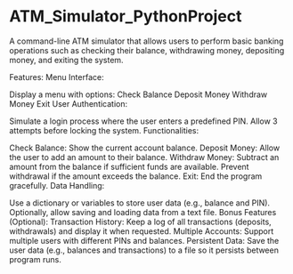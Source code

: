 # ATM_Simulator_PythonProject

A command-line ATM simulator that allows users to perform basic banking operations such as checking their balance, withdrawing money, depositing money, and exiting the system.

Features:
Menu Interface:

Display a menu with options:
Check Balance
Deposit Money
Withdraw Money
Exit
User Authentication:

Simulate a login process where the user enters a predefined PIN.
Allow 3 attempts before locking the system.
Functionalities:

Check Balance: Show the current account balance.
Deposit Money: Allow the user to add an amount to their balance.
Withdraw Money: Subtract an amount from the balance if sufficient funds are available.
Prevent withdrawal if the amount exceeds the balance.
Exit: End the program gracefully.
Data Handling:

Use a dictionary or variables to store user data (e.g., balance and PIN).
Optionally, allow saving and loading data from a text file.
Bonus Features (Optional):
Transaction History: Keep a log of all transactions (deposits, withdrawals) and display it when requested.
Multiple Accounts: Support multiple users with different PINs and balances.
Persistent Data: Save the user data (e.g., balances and transactions) to a file so it persists between program runs.